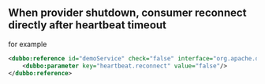 ## When provider shutdown, consumer reconnect directly after heartbeat timeout

for example

```xml
<dubbo:reference id="demoService" check="false" interface="org.apache.dubbo.demo.DemoService">
    <dubbo:parameter key="heartbeat.reconnect" value="false"/>
</dubbo:reference>
```


